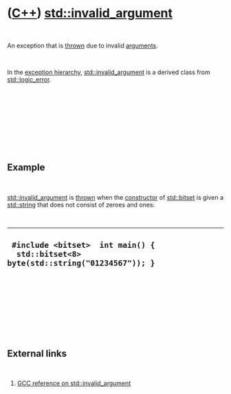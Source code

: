 
 

 

 

 

 

([C++](Cpp.md)) [std::invalid\_argument](CppInvalid_argument.md)
==================================================================

 

An exception that is [thrown](CppThrow.md) due to invalid
[arguments](CppArgument.md).

 

In the [exception hierarchy](CppExceptionHierarchy.md),
[std::invalid\_argument](CppInvalid_argument.md) is a derived class
from [std::logic\_error](CppLogic_error.md).

 

 

 

 

 

Example
-------

 

[std::invalid\_argument](CppInvalid_argument.md) is
[thrown](CppThrow.md) when the [constructor](CppConstructor.md) of
[std::bitset](CppStdBitset.md) is given a [std::string](CppStdString.md)
that does not consist of zeroes and ones:

 

  --------------------------------------------------------------------------------------
  ` #include <bitset>  int main() {   std::bitset<8> byte(std::string("01234567")); }`
  --------------------------------------------------------------------------------------

 

 

 

 

 

External links
--------------

 

1.  [GCC reference on
    std::invalid\_argument](http://gcc.gnu.org/onlinedocs/libstdc++/libstdc++-html-USERS-3.4/classstd_1_1invalid__argument.html)

 

 

 

 

 

 

